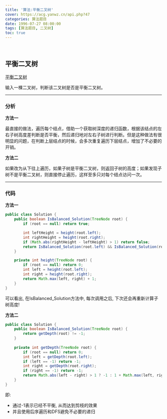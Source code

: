 ```yaml
---
title: '算法:平衡二叉树'
cover: https://acg.yanwz.cn/api.php?47
categories: 算法题目
date: 1996-07-27 08:00:00
tags: [算法题目, 二叉树]
toc: true
---
```


<br/>

<!--more-->

## 平衡二叉树

[平衡二叉树](https://www.nowcoder.com/practice/8b3b95850edb4115918ecebdf1b4d222?tpId=13&tqId=11192&tPage=2&rp=1&ru=%2Fta%2Fcoding-interviews&qru=%2Fta%2Fcoding-interviews%2Fquestion-ranking)

输入一棵二叉树，判断该二叉树是否是平衡二叉树。

****

### 分析

**方法一**

最直接的做法，遍历每个结点，借助一个获取树深度的递归函数，根据该结点的左右子树高度差判断是否平衡，然后递归地对左右子树进行判断。但是这种做法有很明显的问题，在判断上层结点的时候，会多次重复遍历下层结点，增加了不必要的开销。

**方法二**

如果改为从下往上遍历，如果子树是平衡二叉树，则返回子树的高度；如果发现子树不是平衡二叉树，则直接停止遍历，这样至多只对每个结点访问一次。 

****

### 代码

**方法一**

```java
public class Solution {
    public boolean IsBalanced_Solution(TreeNode root) {
        if (root == null) return true;

        int leftHeight = height(root.left);
        int rightHeight = height(root.right);
        if (Math.abs(rightHeight - leftHeight) > 1) return false;
        return IsBalanced_Solution(root.left) && IsBalanced_Solution(root.right);
    }

    private int height(TreeNode root) {
        if (root == null) return 0;
        int left = height(root.left);
        int right = height(root.right);
        return Math.max(left, right) + 1;
    }
}
```

可以看出, 在IsBalanced_Solution方法中, 每次调用之后, 下次还会再重新计算子树高度!

**方法二**

```java
public class Solution {
    public boolean IsBalanced_Solution(TreeNode root) {
        return getDepth(root) != -1;
    }
     
    private int getDepth(TreeNode root) {
        if (root == null) return 0;
        int left = getDepth(root.left);
        if (left == -1) return -1;
        int right = getDepth(root.right);
        if (right == -1) return -1;
        return Math.abs(left - right) > 1 ? -1 : 1 + Math.max(left, right);
    }
}
```

即:

-   通过-1表示已经不平衡, 从而达到剪枝的效果
-   并且使用后序遍历和DFS避免不必要的递归